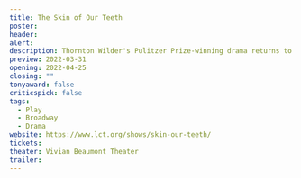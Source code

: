 ```yaml
---
title: The Skin of Our Teeth 
poster: 
header: 
alert: 
description: Thornton Wilder's Pulitzer Prize-winning drama returns to Broadway.
preview: 2022-03-31
opening: 2022-04-25
closing: ""
tonyaward: false
criticspick: false
tags: 
  - Play
  - Broadway
  - Drama
website: https://www.lct.org/shows/skin-our-teeth/
tickets:
theater: Vivian Beaumont Theater
trailer: 
---
```

